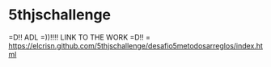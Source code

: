 # 5thjschallenge
=D!! ADL =))!!!!
LINK TO THE WORK =D!! = https://elcrisn.github.com/5thjschallenge/desafio5metodosarreglos/index.html
